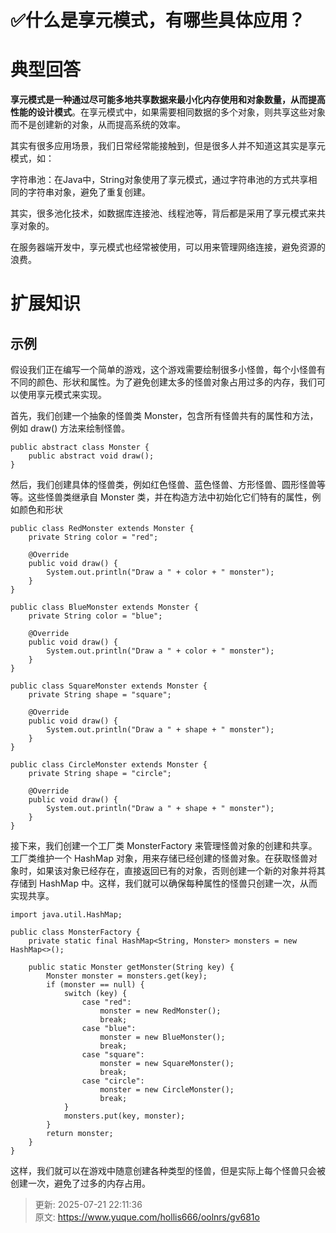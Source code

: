 # ✅什么是享元模式，有哪些具体应用？

# 典型回答


**享元模式是一种通过尽可能多地共享数据来最小化内存使用和对象数量，从而提高性能的设计模式**。在享元模式中，如果需要相同数据的多个对象，则共享这些对象而不是创建新的对象，从而提高系统的效率。



其实有很多应用场景，我们日常经常能接触到，但是很多人并不知道这其实是享元模式，如：



字符串池：在Java中，String对象使用了享元模式，通过字符串池的方式共享相同的字符串对象，避免了重复创建。



其实，很多池化技术，如数据库连接池、线程池等，背后都是采用了享元模式来共享对象的。



在服务器端开发中，享元模式也经常被使用，可以用来管理网络连接，避免资源的浪费。



# 扩展知识


## 示例


假设我们正在编写一个简单的游戏，这个游戏需要绘制很多小怪兽，每个小怪兽有不同的颜色、形状和属性。为了避免创建太多的怪兽对象占用过多的内存，我们可以使用享元模式来实现。



首先，我们创建一个抽象的怪兽类 Monster，包含所有怪兽共有的属性和方法，例如 draw() 方法来绘制怪兽。



```plain
public abstract class Monster {
    public abstract void draw();
}

```



然后，我们创建具体的怪兽类，例如红色怪兽、蓝色怪兽、方形怪兽、圆形怪兽等等。这些怪兽类继承自 Monster 类，并在构造方法中初始化它们特有的属性，例如颜色和形状



```plain
public class RedMonster extends Monster {
    private String color = "red";

    @Override
    public void draw() {
        System.out.println("Draw a " + color + " monster");
    }
}

public class BlueMonster extends Monster {
    private String color = "blue";

    @Override
    public void draw() {
        System.out.println("Draw a " + color + " monster");
    }
}

public class SquareMonster extends Monster {
    private String shape = "square";

    @Override
    public void draw() {
        System.out.println("Draw a " + shape + " monster");
    }
}

public class CircleMonster extends Monster {
    private String shape = "circle";

    @Override
    public void draw() {
        System.out.println("Draw a " + shape + " monster");
    }
}

```



接下来，我们创建一个工厂类 MonsterFactory 来管理怪兽对象的创建和共享。工厂类维护一个 HashMap 对象，用来存储已经创建的怪兽对象。在获取怪兽对象时，如果该对象已经存在，直接返回已有的对象，否则创建一个新的对象并将其存储到 HashMap 中。这样，我们就可以确保每种属性的怪兽只创建一次，从而实现共享。



```plain
import java.util.HashMap;

public class MonsterFactory {
    private static final HashMap<String, Monster> monsters = new HashMap<>();

    public static Monster getMonster(String key) {
        Monster monster = monsters.get(key);
        if (monster == null) {
            switch (key) {
                case "red":
                    monster = new RedMonster();
                    break;
                case "blue":
                    monster = new BlueMonster();
                    break;
                case "square":
                    monster = new SquareMonster();
                    break;
                case "circle":
                    monster = new CircleMonster();
                    break;
            }
            monsters.put(key, monster);
        }
        return monster;
    }
}

```



这样，我们就可以在游戏中随意创建各种类型的怪兽，但是实际上每个怪兽只会被创建一次，避免了过多的内存占用。



> 更新: 2025-07-21 22:11:36  
> 原文: <https://www.yuque.com/hollis666/oolnrs/gv681o>
